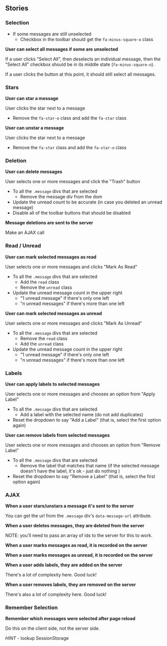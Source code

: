 <!-- # jQuery Inbox

## Setup

* Fork and clone
* Run `bin/setup`
* Run `rails s`
* Open http://localhost:3000

## Tips -->

<!-- When creating event listeners, follow this pattern for now:

1. Wrap all code in `$(document).ready(...)` like
  ```js
  $(document).ready(function () {
    // all your code here ...
  });
  ```
1. Attach events to an ancestor div, instead of each individual div itself
  ```js
  $(document).ready(function () {
    $('[data-section]').on('click', '.fa-star-o', function (e) {
      // your code here
    });
  });
  ```
1. Inside the event handler, always jQuerify the event's target first
  ```js
  $(document).ready(function () {
    $('[data-section]').on('click', '.fa-star-o', function (e) {
      var $element = $(e.target);
      // now $element is a variable that points to the element you clicked on
    });
  });
  ```

It may help to split your code up into multiple js files. -->

## Stories

### Selection

<!-- **User selects all messages**

User clicks the checkbox button in the upper left.

- Add the `selected` class to all `message` divs
- Change the toolbar icon to `fa-check-square-o`

**User deselects all messages**

If all messages are selected, a user can deselect all messages but clicking the "select all" button again.

- Remove the `selected` class from all `message` divs
- Change the toolbar icon to `fa-check-square` -->
<!--
**User can select an individual message**

- Add the `selected` class to the message div
- The following elements should become enabled
  - "Mark as read"
  - "Mark as unread"
  - "Apply Label"
  - "Remove Label" -->
<!-- - If all messages are selected
  - Checkbox in the toolbar should get the `fa-check-square-o` class -->
- If some messages are still unselected
  - Checkbox in the toolbar should get the `fa-minus-square-o` class

<!-- **User can unselect an individual message** -->

<!-- - Remove the `selected` class from the message div
- If all messages are unselected
  - The following elements should become disabled
    - "Mark as read"
    - "Mark as unread"
    - "Apply Label"
    - "Remove Label"
  - Checkbox in the toolbar should get the "fa-square-o" class
- If some messages are still unselected
  - Checkbox in the toolbar should get the "fa-minus-square-o" class -->

**User can select all messages if some are unselected**

If a user clicks "Select All", then deselects an individual message, then the "Select All" checkbox should be in its middle state (`fa-minus-square-o`).

If a user clicks the button at this point, it should still select all messages.

### Stars

**User can star a message**

User clicks the star next to a message

- Remove the `fa-star-o` class and add the `fa-star` class

**User can unstar a message**

User clicks the star next to a message

- Remove the `fa-star` class and add the `fa-star-o` class

### Deletion

**User can delete messages**

User selects one or more messages and click the "Trash" button

- To all the `.message` divs that are selected
  - Remove the message div from the dom
- Update the unread count to be accurate (in case you deleted an unread message)
- Disable all of the toolbar buttons that should be disabled

**Message deletions are sent to the server**

Make an AJAX call

### Read / Unread

**User can mark selected messages as read**

User selects one or more messages and clicks "Mark As Read"

- To all the `.message` divs that are selected
  - Add the `read` class
  - Remove the `unread` class
- Update the unread message count in the upper right
  - "1 unread message" if there's only one left
  - "n unread messages" if there's more than one left

**User can mark selected messages as unread**

User selects one or more messages and clicks "Mark As Unread"

- To all the `.message` divs that are selected
  - Remove the `read` class
  - Add the `unread` class
- Update the unread message count in the upper right
  - "1 unread message" if there's only one left
  - "n unread messages" if there's more than one left

### Labels

**User can apply labels to selected messages**

User selects one or more messages and chooses an option from "Apply Label"

- To all the `.message` divs that are selected
  - Add a label with the selected name (do not add duplicates)
- Reset the dropdown to say "Add a Label" (that is, select the first option again)

**User can remove labels from selected messages**

User selects one or more messages and chooses an option from "Remove Label"

- To all the `.message` divs that are selected
  - Remove the label that matches that name (if the selected message doesn't have the label, it's ok - just do nothing )
- Reset the dropdown to say "Remove a Label" (that is, select the first option again)

### AJAX

**When a user stars/unstars a message it's sent to the server**

You can get the url from the `.message` div's `data-message-url` attribute.

**When a user deletes messages, they are deleted from the server**

NOTE: you'll need to pass an array of ids to the server for this to work.

**When a user marks messages as read, it is recorded on the server**

**When a user marks messages as unread, it is recorded on the server**

**When a user adds labels, they are added on the server**

There's a lot of complexity here.  Good luck!

**When a user removes labels, they are removed on the server**

There's also a lot of complexity here.  Good luck!


### Remember Selection

**Remember which messages were selected after page reload**

Do this on the client side, not the server side.

_HINT_ - lookup SessionStorage
